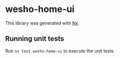 # wesho-home-ui

This library was generated with [Nx](https://nx.dev).

## Running unit tests

Run `nx test wesho-home-ui` to execute the unit tests.
